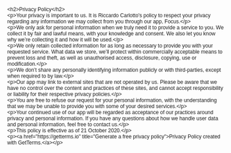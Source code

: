 <!DOCTYPE html PUBLIC "-//W3C//DTD HTML 4.01//EN" "http://www.w3.org/TR/html4/strict.dtd">
<html>
<head>
  <meta http-equiv="Content-Type" content="text/html; charset=utf-8">
  <meta http-equiv="Content-Style-Type" content="text/css">
  <title></title>
  <meta name="Generator" content="Cocoa HTML Writer">
  <meta name="CocoaVersion" content="1894.6">
  <style type="text/css">
    p.p1 {margin: 0.0px 0.0px 0.0px 0.0px; font: 12.0px Helvetica}
  </style>
</head>
<body>
<p class="p1">&lt;h2&gt;Privacy Policy&lt;/h2&gt;</p>
<p class="p1">&lt;p&gt;Your privacy is important to us. It is Riccardo Carlotto's policy to respect your privacy regarding any information we may collect from you through our app, Focus.&lt;/p&gt;</p>
<p class="p1">&lt;p&gt;We only ask for personal information when we truly need it to provide a service to you. We collect it by fair and lawful means, with your knowledge and consent. We also let you know why we’re collecting it and how it will be used.&lt;/p&gt;</p>
<p class="p1">&lt;p&gt;We only retain collected information for as long as necessary to provide you with your requested service. What data we store, we’ll protect within commercially acceptable means to prevent loss and theft, as well as unauthorised access, disclosure, copying, use or modification.&lt;/p&gt;</p>
<p class="p1">&lt;p&gt;We don’t share any personally identifying information publicly or with third-parties, except when required to by law.&lt;/p&gt;</p>
<p class="p1">&lt;p&gt;Our app may link to external sites that are not operated by us. Please be aware that we have no control over the content and practices of these sites, and cannot accept responsibility or liability for their respective privacy policies.&lt;/p&gt;</p>
<p class="p1">&lt;p&gt;You are free to refuse our request for your personal information, with the understanding that we may be unable to provide you with some of your desired services.&lt;/p&gt;</p>
<p class="p1">&lt;p&gt;Your continued use of our app will be regarded as acceptance of our practices around privacy and personal information. If you have any questions about how we handle user data and personal information, feel free to contact us.&lt;/p&gt;</p>
<p class="p1">&lt;p&gt;This policy is effective as of 21 October 2020.&lt;/p&gt;</p>
<p class="p1">&lt;p&gt;&lt;a href="https://getterms.io" title="Generate a free privacy policy"&gt;Privacy Policy created with GetTerms.&lt;/a&gt;&lt;/p&gt;</p>
</body>
</html>
